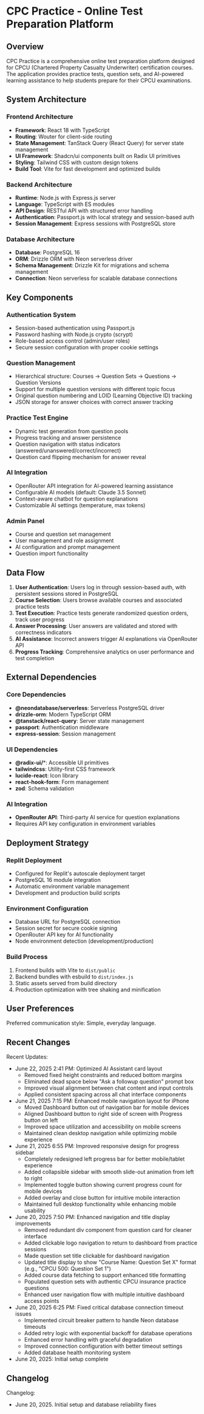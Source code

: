 # CPC Practice - Online Test Preparation Platform

## Overview

CPC Practice is a comprehensive online test preparation platform designed for CPCU (Chartered Property Casualty Underwriter) certification courses. The application provides practice tests, question sets, and AI-powered learning assistance to help students prepare for their CPCU examinations.

## System Architecture

### Frontend Architecture
- **Framework**: React 18 with TypeScript
- **Routing**: Wouter for client-side routing
- **State Management**: TanStack Query (React Query) for server state management
- **UI Framework**: Shadcn/ui components built on Radix UI primitives
- **Styling**: Tailwind CSS with custom design tokens
- **Build Tool**: Vite for fast development and optimized builds

### Backend Architecture
- **Runtime**: Node.js with Express.js server
- **Language**: TypeScript with ES modules
- **API Design**: RESTful API with structured error handling
- **Authentication**: Passport.js with local strategy and session-based auth
- **Session Management**: Express sessions with PostgreSQL store

### Database Architecture
- **Database**: PostgreSQL 16
- **ORM**: Drizzle ORM with Neon serverless driver
- **Schema Management**: Drizzle Kit for migrations and schema management
- **Connection**: Neon serverless for scalable database connections

## Key Components

### Authentication System
- Session-based authentication using Passport.js
- Password hashing with Node.js crypto (scrypt)
- Role-based access control (admin/user roles)
- Secure session configuration with proper cookie settings

### Question Management
- Hierarchical structure: Courses → Question Sets → Questions → Question Versions
- Support for multiple question versions with different topic focus
- Original question numbering and LOID (Learning Objective ID) tracking
- JSON storage for answer choices with correct answer tracking

### Practice Test Engine
- Dynamic test generation from question pools
- Progress tracking and answer persistence
- Question navigation with status indicators (answered/unanswered/correct/incorrect)
- Question card flipping mechanism for answer reveal

### AI Integration
- OpenRouter API integration for AI-powered learning assistance
- Configurable AI models (default: Claude 3.5 Sonnet)
- Context-aware chatbot for question explanations
- Customizable AI settings (temperature, max tokens)

### Admin Panel
- Course and question set management
- User management and role assignment
- AI configuration and prompt management
- Question import functionality

## Data Flow

1. **User Authentication**: Users log in through session-based auth, with persistent sessions stored in PostgreSQL
2. **Course Selection**: Users browse available courses and associated practice tests
3. **Test Execution**: Practice tests generate randomized question orders, track user progress
4. **Answer Processing**: User answers are validated and stored with correctness indicators
5. **AI Assistance**: Incorrect answers trigger AI explanations via OpenRouter API
6. **Progress Tracking**: Comprehensive analytics on user performance and test completion

## External Dependencies

### Core Dependencies
- **@neondatabase/serverless**: Serverless PostgreSQL driver
- **drizzle-orm**: Modern TypeScript ORM
- **@tanstack/react-query**: Server state management
- **passport**: Authentication middleware
- **express-session**: Session management

### UI Dependencies
- **@radix-ui/***: Accessible UI primitives
- **tailwindcss**: Utility-first CSS framework
- **lucide-react**: Icon library
- **react-hook-form**: Form management
- **zod**: Schema validation

### AI Integration
- **OpenRouter API**: Third-party AI service for question explanations
- Requires API key configuration in environment variables

## Deployment Strategy

### Replit Deployment
- Configured for Replit's autoscale deployment target
- PostgreSQL 16 module integration
- Automatic environment variable management
- Development and production build scripts

### Environment Configuration
- Database URL for PostgreSQL connection
- Session secret for secure cookie signing
- OpenRouter API key for AI functionality
- Node environment detection (development/production)

### Build Process
1. Frontend builds with Vite to `dist/public`
2. Backend bundles with esbuild to `dist/index.js`
3. Static assets served from build directory
4. Production optimization with tree shaking and minification

## User Preferences

Preferred communication style: Simple, everyday language.

## Recent Changes

Recent Updates:
- June 22, 2025 2:41 PM: Optimized AI Assistant card layout
  - Removed fixed height constraints and reduced bottom margins
  - Eliminated dead space below "Ask a followup question" prompt box
  - Improved visual alignment between chat content and input controls
  - Applied consistent spacing across all chat interface components
- June 21, 2025 7:15 PM: Enhanced mobile navigation layout for iPhone
  - Moved Dashboard button out of navigation bar for mobile devices
  - Aligned Dashboard button to right side of screen with Progress button on left
  - Improved space utilization and accessibility on mobile screens
  - Maintained clean desktop navigation while optimizing mobile experience
- June 21, 2025 6:55 PM: Improved responsive design for progress sidebar
  - Completely redesigned left progress bar for better mobile/tablet experience
  - Added collapsible sidebar with smooth slide-out animation from left to right
  - Implemented toggle button showing current progress count for mobile devices
  - Added overlay and close button for intuitive mobile interaction
  - Maintained full desktop functionality while enhancing mobile usability
- June 20, 2025 7:50 PM: Enhanced navigation and title display improvements
  - Removed redundant div component from question card for cleaner interface
  - Added clickable logo navigation to return to dashboard from practice sessions
  - Made question set title clickable for dashboard navigation
  - Updated title display to show "Course Name: Question Set X" format (e.g., "CPCU 500: Question Set 1")
  - Added course data fetching to support enhanced title formatting
  - Populated question sets with authentic CPCU insurance practice questions
  - Enhanced user navigation flow with multiple intuitive dashboard access points
- June 20, 2025 6:25 PM: Fixed critical database connection timeout issues
  - Implemented circuit breaker pattern to handle Neon database timeouts
  - Added retry logic with exponential backoff for database operations
  - Enhanced error handling with graceful degradation
  - Improved connection configuration with better timeout settings
  - Added database health monitoring system
- June 20, 2025: Initial setup complete

## Changelog

Changelog:
- June 20, 2025. Initial setup and database reliability fixes